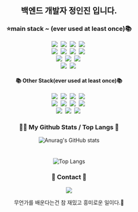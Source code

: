 <h2 align='center'>백엔드 개발자 정인진 입니다.</h2>
<h3 align="center">⭐️main stack ~ (ever used at least once)📚</h3>
<p align="center">
  <img src="https://img.shields.io/badge/kotlin-7F52FF?style=flat-square&logo=kotlin&logoColor=white"/></a>&nbsp
  <img src="https://img.shields.io/badge/Java-007396?style=flat&logo=OpenJDK&logoColor=white"/>&nbsp
  <img src="https://img.shields.io/badge/JPA-CC2927?style=flat-square&logo=JPA&logoColor=white"/></a>&nbsp
  <img src="https://img.shields.io/badge/.net-512BD4?style=flat-square&logo=.net&logoColor=white"/></a>&nbsp
  <br>
  <img src="https://img.shields.io/badge/javascript-F7DF1E?style=flat-square&logo=javascript&logoColor=white"/></a>&nbsp
  <img src="https://img.shields.io/badge/Microsoft SQL Server-CC2927?style=flat-square&logo=Microsoft SQL Server&logoColor=white"/></a>&nbsp
  <img src="https://img.shields.io/badge/GitHub-181717?style=flat-square&logo=GitHub&logoColor=white"/></a>&nbsp
  <img src="https://img.shields.io/badge/Spring Security-6DB33F?style=flat-square&logo=Spring Security&logoColor=white"/></a>&nbsp
  <br>
  <img src="https://img.shields.io/badge/Mysql-E6B91E?style=flat-square&logo=MySql&logoColor=white"/></a>&nbsp
  <img src="https://img.shields.io/badge/Spring Boot-6DB33F?style=flat-square&logo=Spring Boot&logoColor=white"/></a>&nbsp
  <img src="https://img.shields.io/badge/Visual Studio-5C2D91?style=flat-square&logo=Visual Studio&logoColor=white"/></a>&nbsp
  <br>
  <img src="https://img.shields.io/badge/Redis-DC382D?style=flat-square&logo=Redis&logoColor=white"/></a>&nbsp
  <img src="https://img.shields.io/badge/jQuery-0769AD?style=flat-square&logo=jQuery&logoColor=white"/></a>&nbsp

[//]: # (  <img src="https://img.shields.io/badge/Postman-FF6C37?style=flat-square&logo=Postman&logoColor=white"/></a>&nbsp)
</p>

<h4 align="center">📚 Other Stack(ever used at least once)📚</h4>
<p align="center">
  <img src="https://img.shields.io/badge/Python-3766AB?style=flat-square&logo=Python&logoColor=white"/></a>&nbsp
  <img src="https://img.shields.io/badge/Docker-2496ED?style=flat-square&logo=Docker&logoColor=white"/></a>&nbsp
  <img src="https://img.shields.io/badge/Mocha-8D6748?style=flat-square&logo=Mocha&logoColor=white"/></a>&nbsp
  <img src="https://img.shields.io/badge/Amazon AWS-232F3E?style=flat-square&logo=Amazon AWS&logoColor=white"/></a>&nbsp
  <br>
  <img src="https://img.shields.io/badge/Vue.js-4FC08D?style=flat-square&logo=Vue.js&logoColor=white"/></a>&nbsp
  <img src="https://img.shields.io/badge/Django-092E20?style=flat-square&logo=Django&logoColor=white"/></a>&nbsp
  <img src="https://img.shields.io/badge/RabbitMQ-FF6600?style=flat-square&logo=RabbitMQ&logoColor=white"/></a>&nbsp
  <img src="https://img.shields.io/badge/Apache JMeter-D22128?style=flat-square&logo=Apache JMeter&logoColor=white"/></a>&nbsp
  <br>
  <img src="https://img.shields.io/badge/AngularJS-DD0031?style=flat-square&logo=AngularJS&logoColor=white"/></a>&nbsp
  <img src="https://img.shields.io/badge/Linux-FCC624?style=flat-square&logo=Linux&logoColor=white"/></a>&nbsp
  <img src="https://img.shields.io/badge/MongoDB-47A248?style=flat-square&logo=MongoDB&logoColor=white"/></a>&nbsp
</p>


<div>
</div>
<h3 align="center">🧘🏻 My Github Stats / Top Langs 👀</h3>

<div style="width: 100%">
<div style="width: 50%; float: left">
</div>
<div style="width: 50%; float: right">
</div>
</div>

<div align="center">

![Anurag's GitHub stats](https://github-readme-stats.vercel.app/api?username=JeongInJin&show_icons=true&theme=dracula)
#

![Top Langs](https://github-readme-stats.vercel.app/api/top-langs/?username=JeongInJin&layout=compact&theme=cobalt)

[//]: # (스타일 옵션: dark, radical, merko, gruvbox, tokyonight, onedark, cobalt, synthwave, highcontrast, dracula)

</div>

<h3 align="center">👀 Contact 👀</h3>
<p align="center">
  <a href="mailto:injin.dev@gmail.com"><img src="https://img.shields.io/badge/Gmail-d14836?style=flat-square&logo=Gmail&logoColor=white&link=injin.dev@gmail.com"/></a>
</p>
<p align="center">
무언가를 배운다는건 참 재밌고 흥미로운 일이다.🥳
</p>

